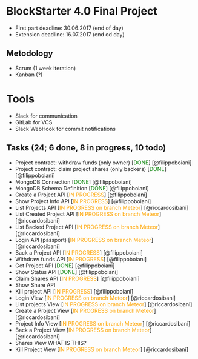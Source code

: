 # BlockStarter 4.0 Final Project

- First part deadline: 30.06.2017 (end of day)
- Extension deadline: 16.07.2017 (end od day)

## Metodology 
- Scrum (1 week iteration)
- Kanban (?)

# Tools 
- Slack for communication
- GitLab for VCS
- Slack WebHook for commit notifications 


## Tasks (24; 6 done, 8 in progress, 10 todo)
- Project contract: withdraw funds (only owner) [<span style="color:green">DONE</span>] [@filippoboiani]
- Project contract: claim project shares (only backers) [<span style="color:green">DONE</span>] [@filippoboiani]
- MongoDB Connection [<span style="color:green">DONE</span>] [@filippoboiani]
- MongoDB Schema Definition [<span style="color:green">DONE</span>] [@filippoboiani]
- Create a Project API [<span style="color:orange">IN PROGRESS</span>] [@filippoboiani]
- Show Project Info API [<span style="color:orange">IN PROGRESS</span>] [@filippoboiani]
- List Projects API [<span style="color:orange">IN PROGRESS on branch Meteor</span>] [@riccardosibani]
- List Created Project API [<span style="color:orange">IN PROGRESS on branch Meteor</span>] [@riccardosibani]
- List Backed Project API [<span style="color:orange">IN PROGRESS on branch Meteor</span>] [@riccardosibani]
- Login API (passport) [<span style="color:orange">IN PROGRESS on branch Meteor</span>] [@riccardosibani]
- Back a Project API [<span style="color:orange">IN PROGRESS</span>] [@filippoboiani]
- Withdraw funds API [<span style="color:orange">IN PROGRESS</span>] [@filippoboiani]
- Get Project API [<span style="color:green">DONE</span>] [@filippoboiani]
- Show Status API [<span style="color:green">DONE</span>] [@filippoboiani]
- Claim Shares API [<span style="color:orange">IN PROGRESS</span>] [@filippoboiani]
- Show Share API 
- Kill project API [<span style="color:orange">IN PROGRESS</span>] [@filippoboiani]
- Login View [<span style="color:orange">IN PROGRESS on branch Meteor</span>] [@riccardosibani]
- List projects View [<span style="color:orange">IN PROGRESS on branch Meteor</span>] [@riccardosibani]
- Create a Project View [<span style="color:orange">IN PROGRESS on branch Meteor</span>] [@riccardosibani]
- Project Info View [<span style="color:orange">IN PROGRESS on branch Meteor</span>] [@riccardosibani]
- Back a Project View [<span style="color:orange">IN PROGRESS on branch Meteor</span>] [@riccardosibani]
- Shares View WHAT IS THIS?
- Kill Project View [<span style="color:orange">IN PROGRESS on branch Meteor</span>] [@riccardosibani]




